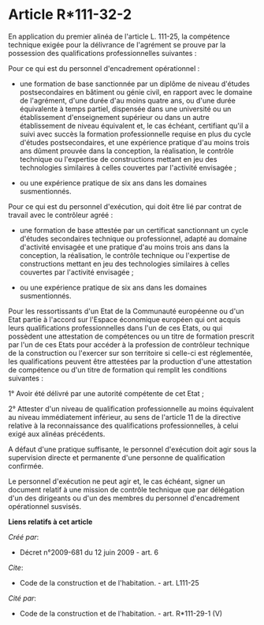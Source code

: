 # Article R*111-32-2

En application du premier alinéa de l'article L. 111-25, la compétence technique exigée pour la délivrance de l'agrément se
prouve par la possession des qualifications professionnelles suivantes : 

Pour ce qui est du personnel d'encadrement opérationnel :

- une formation de base sanctionnée par un diplôme de niveau d'études postsecondaires en bâtiment ou génie civil, en rapport
avec le domaine de l'agrément, d'une durée d'au moins quatre ans, ou d'une durée équivalente à temps partiel, dispensée dans
une université ou un établissement d'enseignement supérieur ou dans un autre établissement de niveau équivalent et, le cas
échéant, certifiant qu'il a suivi avec succès la formation professionnelle requise en plus du cycle d'études postsecondaires,
et une expérience pratique d'au moins trois ans dûment prouvée dans la conception, la réalisation, le contrôle technique ou
l'expertise de constructions mettant en jeu des technologies similaires à celles couvertes par l'activité envisagée ;

- ou une expérience pratique de six ans dans les domaines susmentionnés. 

Pour ce qui est du personnel d'exécution, qui doit être lié par contrat de travail avec le contrôleur agréé :

- une formation de base attestée par un certificat sanctionnant un cycle d'études secondaires technique ou professionnel,
adapté au domaine d'activité envisagée et une pratique d'au moins trois ans dans la conception, la réalisation, le contrôle
technique ou l'expertise de constructions mettant en jeu des technologies similaires à celles couvertes par l'activité
envisagée ;

- ou une expérience pratique de six ans dans les domaines susmentionnés. 

Pour les ressortissants d'un Etat de la Communauté européenne ou d'un Etat partie à l'accord sur l'Espace économique européen
qui ont acquis leurs qualifications professionnelles dans l'un de ces Etats, ou qui possèdent une attestation de compétences
ou un titre de formation prescrit par l'un de ces Etats pour accéder à la profession de contrôleur technique de la
construction ou l'exercer sur son territoire si celle-ci est réglementée, les qualifications peuvent être attestées par la
production d'une attestation de compétence ou d'un titre de formation qui remplit les conditions suivantes : 

1° Avoir été délivré par une autorité compétente de cet Etat ; 

2° Attester d'un niveau de qualification professionnelle au moins équivalent au niveau immédiatement inférieur, au sens de
l'article 11 de la directive relative à la reconnaissance des qualifications professionnelles, à celui exigé aux alinéas
précédents.

A défaut d'une pratique suffisante, le personnel d'exécution doit agir sous la supervision directe et permanente d'une
personne de qualification confirmée. 

Le personnel d'exécution ne peut agir et, le cas échéant, signer un document relatif à une mission de contrôle technique que
par délégation d'un des dirigeants ou d'un des membres du personnel d'encadrement opérationnel susvisés.

**Liens relatifs à cet article**

_Créé par_:

  - Décret n°2009-681 du 12 juin 2009 - art. 6

_Cite_:

  - Code de la construction et de l'habitation. - art. L111-25

_Cité par_:

  - Code de la construction et de l'habitation. - art. R*111-29-1 (V)
